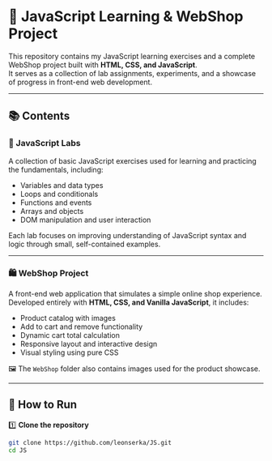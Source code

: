 # 🧠 JavaScript Learning & WebShop Project

This repository contains my JavaScript learning exercises and a complete WebShop project built with **HTML, CSS, and JavaScript**.  
It serves as a collection of lab assignments, experiments, and a showcase of progress in front-end web development.

---

## 📚 Contents

### 🧩 JavaScript Labs
A collection of basic JavaScript exercises used for learning and practicing the fundamentals, including:
- Variables and data types  
- Loops and conditionals  
- Functions and events  
- Arrays and objects  
- DOM manipulation and user interaction  

Each lab focuses on improving understanding of JavaScript syntax and logic through small, self-contained examples.

---

### 🛍️ WebShop Project
A front-end web application that simulates a simple online shop experience.  
Developed entirely with **HTML, CSS, and Vanilla JavaScript**, it includes:
- Product catalog with images  
- Add to cart and remove functionality  
- Dynamic cart total calculation  
- Responsive layout and interactive design  
- Visual styling using pure CSS  

🖼️ The `WebShop` folder also contains images used for the product showcase.

---

## 🚀 How to Run

1️⃣ **Clone the repository**
```bash
git clone https://github.com/leonserka/JS.git
cd JS
